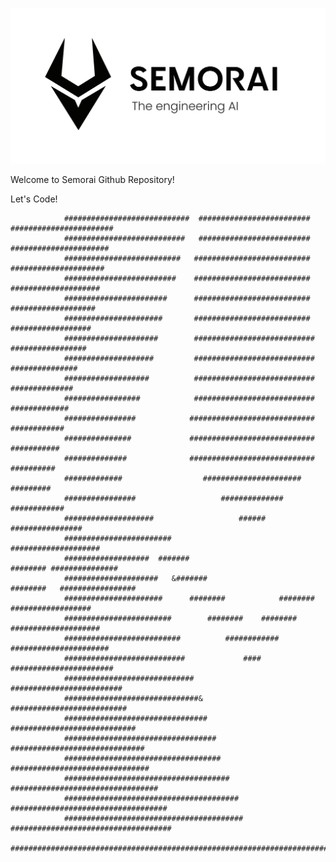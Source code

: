 ![Logo](https://raw.githubusercontent.com/Semorai-Repo/public_resource/main/logo.svg)

Welcome to Semorai Github Repository!

Let's Code!

                ############################  #########################  #######################
                ###########################   #########################   ######################
                ##########################   ##########################    #####################
                #########################    ##########################     ####################
                #######################      ##########################      ###################
                ######################       ##########################       ##################
                #####################        ###########################       #################
                ####################         ###########################         ###############
                ###################          ###########################          ##############
                #################            ###########################           #############
                ################            ############################            ############
                ###############             ############################             ###########
                ##############              ############################              ##########
                #############                  ######################                  #########
                ################                   ##############                   ############
                ####################                   ######                   ################
                ########################                                    ####################
                ###################  #######                            ######## ###############
                #####################   &#######                    ########   #################
                ######################      ########            ########      ##################
                ########################        ########    ########        ####################
                ##########################          ############          ######################
                ###########################             ####             #######################
                #############################                          #########################
                ##############################&                       ##########################
                ################################                    ############################
                ##################################                ##############################
                ###################################              ###############################
                #####################################          #################################
                #######################################      ###################################
                ########################################    ####################################
                ################################################################################
